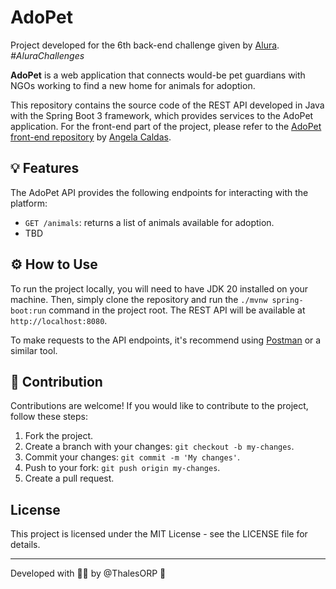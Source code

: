 # AdoPet

Project developed for the 6th back-end challenge given by [Alura](https://www.alura.com.br/challenges/back-end-6). *#AluraChallenges*

**AdoPet** is a web application that connects would-be pet guardians with NGOs working to find a new home for animals for adoption.

This repository contains the source code of the REST API developed in Java with the Spring Boot 3 framework, which provides services to the AdoPet application. For the front-end part of the project, please refer to the [AdoPet front-end repository](https://github.com/sucodelarangela/adopet) by [Angela Caldas](https://github.com/sucodelarangela).


## 💡 Features

The AdoPet API provides the following endpoints for interacting with the platform:

- `GET /animals`: returns a list of animals available for adoption.
- TBD


## ⚙️ How to Use

To run the project locally, you will need to have JDK 20 installed on your machine. Then, simply clone the repository and run the `./mvnw spring-boot:run` command in the project root. The REST API will be available at `http://localhost:8080`.

To make requests to the API endpoints, it's recommend using [Postman](https://www.postman.com/) or a similar tool.


## 🐛 Contribution

Contributions are welcome! If you would like to contribute to the project, follow these steps:

1. Fork the project.
2. Create a branch with your changes: `git checkout -b my-changes`.
3. Commit your changes: `git commit -m 'My changes'`.
4. Push to your fork: `git push origin my-changes`.
5. Create a pull request.


## License

This project is licensed under the MIT License - see the LICENSE file for details.

---

Developed with 🫰🏽 by @ThalesORP 🦕
